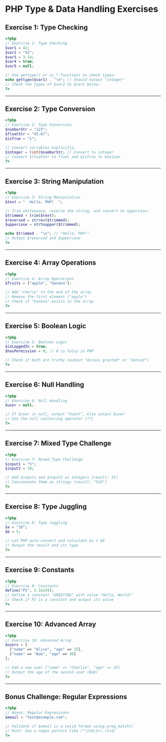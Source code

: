 
# PHP Type & Data Handling Exercises

## Exercise 1: Type Checking
```php
<?php
// Exercise 1: Type Checking
$var1 = 42;
$var2 = "42";
$var3 = 3.14;
$var4 = true;
$var5 = null;

// Use gettype() or is_* functions to check types:
echo gettype($var1) . "\n"; // Should output "integer"
// Check the types of $var2 to $var5 below:
?>
```

---

## Exercise 2: Type Conversion
```php
<?php
// Exercise 2: Type Conversion
$numberStr = "123";
$floatStr = "45.67";
$isTrue = "1";

// Convert variables explicitly:
$integer = (int)$numberStr; // Convert to integer
// Convert $floatStr to float and $isTrue to boolean
?>
```

---

## Exercise 3: String Manipulation
```php
<?php
// Exercise 3: String Manipulation
$text = "  Hello, PHP!  ";

// Trim whitespace, reverse the string, and convert to uppercase:
$trimmed = trim($text);
$reversed = strrev($trimmed);
$uppercase = strtoupper($trimmed);

echo $trimmed . "\n"; // "Hello, PHP!"
// Output $reversed and $uppercase
?>
```

---

## Exercise 4: Array Operations
```php
<?php
// Exercise 4: Array Operations
$fruits = ["apple", "banana"];

// Add "cherry" to the end of the array
// Remove the first element ("apple")
// Check if "banana" exists in the array
?>
```

---

## Exercise 5: Boolean Logic
```php
<?php
// Exercise 5: Boolean Logic
$isLoggedIn = true;
$hasPermission = 0; // 0 is falsy in PHP

// Check if both are truthy (output "Access granted" or "denied")
?>
```

---

## Exercise 6: Null Handling
```php
<?php
// Exercise 6: Null Handling
$user = null;

// If $user is null, output "Guest", else output $user
// Use the null coalescing operator (??)
?>
```

---

## Exercise 7: Mixed Type Challenge
```php
<?php
// Exercise 7: Mixed Type Challenge
$input1 = "5";
$input2 = 10;

// Add $input1 and $input2 as integers (result: 15)
// Concatenate them as strings (result: "510")
?>
```

---

## Exercise 8: Type Juggling
```php
<?php
// Exercise 8: Type Juggling
$a = "10";
$b = 5;

// Let PHP auto-convert and calculate $a + $b
// Output the result and its type
?>
```

---

## Exercise 9: Constants
```php
<?php
// Exercise 9: Constants
define("PI", 3.14159);
// Define a constant "GREETING" with value "Hello, World!"
// Check if PI is a constant and output its value
?>
```

---

## Exercise 10: Advanced Array
```php
<?php
// Exercise 10: Advanced Array
$users = [
  ["name" => "Alice", "age" => 25],
  ["name" => "Bob", "age" => 30]
];

// Add a new user ["name" => "Charlie", "age" => 35]
// Output the age of the second user (Bob)
?>
```

---

## Bonus Challenge: Regular Expressions
```php
<?php
// Bonus: Regular Expressions
$email = "test@example.com";

// Validate if $email is a valid format using preg_match()
// Hint: Use a regex pattern like /^\S+@\S+\.\S+$/
?>
```
